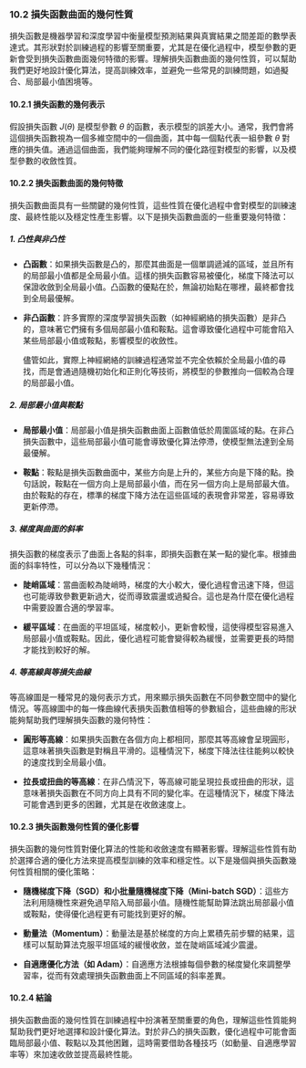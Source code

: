 ### **10.2 損失函數曲面的幾何性質**

損失函數是機器學習和深度學習中衡量模型預測結果與真實結果之間差距的數學表達式。其形狀對於訓練過程的影響至關重要，尤其是在優化過程中，模型參數的更新會受到損失函數曲面幾何特徵的影響。理解損失函數曲面的幾何性質，可以幫助我們更好地設計優化算法，提高訓練效率，並避免一些常見的訓練問題，如過擬合、局部最小值困境等。

#### **10.2.1 損失函數的幾何表示**

假設損失函數  $`J(\theta)`$  是模型參數  $`\theta`$  的函數，表示模型的誤差大小。通常，我們會將這個損失函數視為一個多維空間中的一個曲面，其中每一個點代表一組參數  $`\theta`$  對應的損失值。通過這個曲面，我們能夠理解不同的優化路徑對模型的影響，以及模型參數的收斂性質。

#### **10.2.2 損失函數曲面的幾何特徵**

損失函數曲面具有一些關鍵的幾何性質，這些性質在優化過程中會對模型的訓練速度、最終性能以及穩定性產生影響。以下是損失函數曲面的一些重要幾何特徵：

##### **1. 凸性與非凸性**

- **凸函數**：如果損失函數是凸的，那麼其曲面是一個單調遞減的區域，並且所有的局部最小值都是全局最小值。這樣的損失函數容易被優化，梯度下降法可以保證收斂到全局最小值。凸函數的優點在於，無論初始點在哪裡，最終都會找到全局最優解。
  
- **非凸函數**：許多實際的深度學習損失函數（如神經網絡的損失函數）是非凸的，意味著它們擁有多個局部最小值和鞍點。這會導致優化過程中可能會陷入某些局部最小值或鞍點，影響模型的收斂性。

  儘管如此，實際上神經網絡的訓練過程通常並不完全依賴於全局最小值的尋找，而是會通過隨機初始化和正則化等技術，將模型的參數推向一個較為合理的局部最小值。

##### **2. 局部最小值與鞍點**

- **局部最小值**：局部最小值是損失函數曲面上函數值低於周圍區域的點。在非凸損失函數中，這些局部最小值可能會導致優化算法停滯，使模型無法達到全局最優解。

- **鞍點**：鞍點是損失函數曲面中，某些方向是上升的，某些方向是下降的點。換句話說，鞍點在一個方向上是局部最小值，而在另一個方向上是局部最大值。由於鞍點的存在，標準的梯度下降方法在這些區域的表現會非常差，容易導致更新停滯。

##### **3. 梯度與曲面的斜率**

損失函數的梯度表示了曲面上各點的斜率，即損失函數在某一點的變化率。根據曲面的斜率特性，可以分為以下幾種情況：

- **陡峭區域**：當曲面較為陡峭時，梯度的大小較大，優化過程會迅速下降，但這也可能導致參數更新過大，從而導致震盪或過擬合。這也是為什麼在優化過程中需要設置合適的學習率。

- **緩平區域**：在曲面的平坦區域，梯度較小，更新會較慢，這使得模型容易進入局部最小值或鞍點。因此，優化過程可能會變得較為緩慢，並需要更長的時間才能找到較好的解。

##### **4. 等高線與等損失曲線**

等高線圖是一種常見的幾何表示方式，用來顯示損失函數在不同參數空間中的變化情況。等高線圖中的每一條曲線代表損失函數值相等的參數組合，這些曲線的形狀能夠幫助我們理解損失函數的幾何特性：

- **圓形等高線**：如果損失函數在各個方向上都相同，那麼其等高線會呈現圓形，這意味著損失函數是對稱且平滑的。這種情況下，梯度下降法往往能夠以較快的速度找到全局最小值。

- **拉長或扭曲的等高線**：在非凸情況下，等高線可能呈現拉長或扭曲的形狀，這意味著損失函數在不同方向上具有不同的變化率。在這種情況下，梯度下降法可能會遇到更多的困難，尤其是在收斂速度上。

#### **10.2.3 損失函數幾何性質的優化影響**

損失函數的幾何性質對優化算法的性能和收斂速度有顯著影響。理解這些性質有助於選擇合適的優化方法來提高模型訓練的效率和穩定性。以下是幾個與損失函數幾何性質相關的優化策略：

- **隨機梯度下降（SGD）和小批量隨機梯度下降（Mini-batch SGD）**：這些方法利用隨機性來避免過早陷入局部最小值。隨機性能幫助算法跳出局部最小值或鞍點，使得優化過程更有可能找到更好的解。

- **動量法（Momentum）**：動量法是基於梯度的方向上累積先前步驟的結果，這樣可以幫助算法克服平坦區域的緩慢收斂，並在陡峭區域減少震盪。

- **自適應優化方法（如 Adam）**：自適應方法根據每個參數的梯度變化來調整學習率，從而有效處理損失函數曲面上不同區域的斜率差異。

#### **10.2.4 結論**

損失函數曲面的幾何性質在訓練過程中扮演著至關重要的角色，理解這些性質能夠幫助我們更好地選擇和設計優化算法。對於非凸的損失函數，優化過程中可能會面臨局部最小值、鞍點以及其他困難，這時需要借助各種技巧（如動量、自適應學習率等）來加速收斂並提高最終性能。
